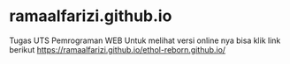 # ramaalfarizi.github.io
Tugas UTS Pemrograman WEB
Untuk melihat versi online nya bisa klik link berikut
https://ramaalfarizi.github.io/ethol-reborn.github.io/
